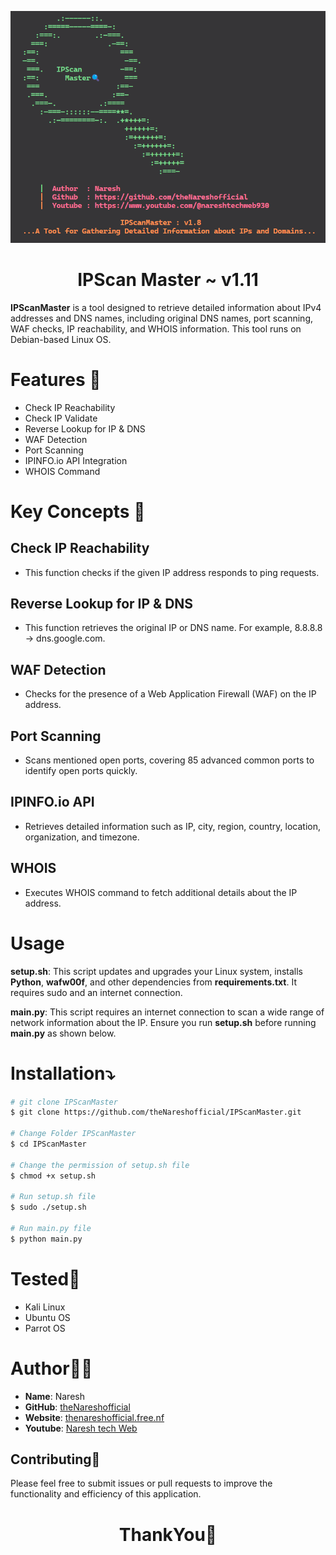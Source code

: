 <p align="center">
            <img src="assets/logo.png" width="700px">
</p>

<h1 align="center">IPScan Master ~ v1.11</h1>

**IPScanMaster** is a tool designed to retrieve detailed information about IPv4 addresses and DNS names, including original DNS names, port scanning, WAF checks, IP reachability, and WHOIS information. This tool runs on Debian-based Linux OS.

# Features 🎯

- Check IP Reachability
- Check IP Validate
- Reverse Lookup for IP & DNS
- WAF Detection
- Port Scanning
- IPINFO.io API Integration
- WHOIS Command

# Key Concepts 🔑

## Check IP Reachability
- This function checks if the given IP address responds to ping requests.

## Reverse Lookup for IP & DNS
- This function retrieves the original IP or DNS name. For example, 8.8.8.8 -> dns.google.com.

## WAF Detection
- Checks for the presence of a Web Application Firewall (WAF) on the IP address.

## Port Scanning
- Scans mentioned open ports, covering 85 advanced common ports to identify open ports quickly.

## IPINFO.io API
- Retrieves detailed information such as IP, city, region, country, location, organization, and timezone.

## WHOIS
- Executes WHOIS command to fetch additional details about the IP address.

# Usage

**setup.sh**: This script updates and upgrades your Linux system, installs **Python**, **wafw00f**, and other dependencies from **requirements.txt**. It requires sudo and an internet connection.

**main.py**: This script requires an internet connection to scan a wide range of network information about the IP. Ensure you run **setup.sh** before running **main.py** as shown below.

# Installation⤵️

```bash
# git clone IPScanMaster
$ git clone https://github.com/theNareshofficial/IPScanMaster.git

# Change Folder IPScanMaster
$ cd IPScanMaster

# Change the permission of setup.sh file
$ chmod +x setup.sh

# Run setup.sh file
$ sudo ./setup.sh

# Run main.py file
$ python main.py
```

# Tested🧪

- Kali Linux
- Ubuntu OS
- Parrot OS

# Author👨‍💻

- **Name**: Naresh
- **GitHub**: [theNareshofficial](https://github.com/theNareshofficial)
- **Website**: [thenareshofficial.free.nf](http://thenareshofficial.free.nf/)
- **Youtube**: [Naresh tech Web](https://www.youtube.com/@nareshtechweb930)

## Contributing🤝

Please feel free to submit issues or pull requests to improve the functionality and efficiency of this application.


<h1 align="center">ThankYou🎉</h1>